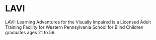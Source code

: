 # LAVI

LAVI: Learning Adventures for the Visually Impaired is a Licensed Adult Training Facility for Western Pennsylvania School for Blind Children graduates ages 21 to 59.
